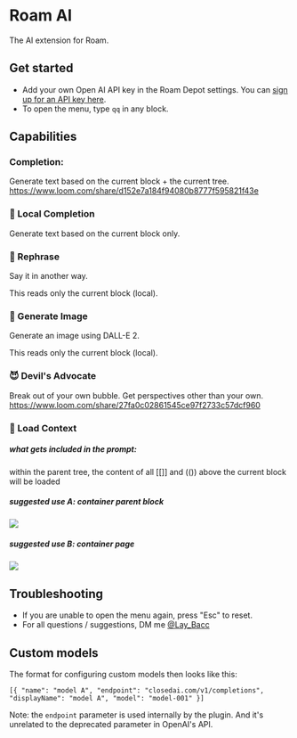 # Roam AI
The AI extension for Roam. 

## Get started
- Add your own Open AI API key in the Roam Depot settings. You can [sign up for an API key here](https://openai.com/api/).
- To open the menu, type `qq` in any block.

## Capabilities
### Completion: 
Generate text based on the current block + the current tree.
https://www.loom.com/share/d152e7a184f94080b8777f595821f43e

### 📍 Local Completion
Generate text based on the current block only.

### 🔄 Rephrase
Say it in another way.

This reads only the current block (local). 

### 🌅 Generate Image
Generate an image using DALL-E 2. 

This reads only the current block (local). 

### 😈 Devil's Advocate 
Break out of your own bubble. Get perspectives other than your own. 
https://www.loom.com/share/27fa0c02861545ce97f2733c57dcf960


### 🧱 Load Context

##### what gets included in the prompt:
within the parent tree, the content of all [[]] and (()) above the current block will be loaded

##### suggested use A: container parent block

![](https://figmage.com/images/c8w8ptS_K8mmTH7Wvb1Ey.png)

##### suggested use B: container page

![](https://figmage.com/images/eOTqXKeZmbj-R-vLhs2Iz.png)


## Troubleshooting

- If you are unable to open the menu again, press "Esc" to reset.
- For all questions / suggestions, DM me [@Lay_Bacc](https://twitter.com/Lay_Bacc/)

## Custom models
The format for configuring custom models then looks like this:
```
[{ "name": "model A", "endpoint": "closedai.com/v1/completions", "displayName": "model A", "model": "model-001" }]
```

Note: the `endpoint` parameter is used internally by the plugin. And it's unrelated to the deprecated parameter in OpenAI's API.
